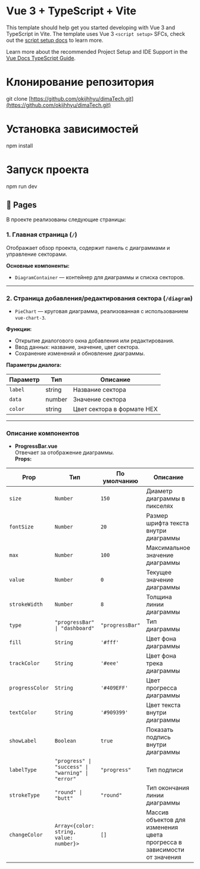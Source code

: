 # Vue 3 + TypeScript + Vite

This template should help get you started developing with Vue 3 and TypeScript in Vite. The template uses Vue 3 `<script setup>` SFCs, check out the [script setup docs](https://v3.vuejs.org/api/sfc-script-setup.html#sfc-script-setup) to learn more.

Learn more about the recommended Project Setup and IDE Support in the [Vue Docs TypeScript Guide](https://vuejs.org/guide/typescript/overview.html#project-setup).

# Клонирование репозитория
git clone [https://github.com/okijhhyu/dimaTech.git](https://github.com/okijhhyu/dimaTech.git)

# Установка зависимостей
npm install

# Запуск проекта
npm run dev

## 📄 Pages

В проекте реализованы следующие страницы:

### 1. Главная страница (`/`)
Отображает обзор проекта, содержит панель с диаграммами и управление секторами.

**Основные компоненты:**
- `DiagramContainer` — контейнер для диаграммы и списка секторов.

---

### 2. Страница добавления/редактирования сектора (`/diagram`)
- `PieChart` — круговая диаграмма, реализованная с использованием `vue-chart-3`.

**Функции:**
- Открытие диалогового окна добавления или редактирования.
- Ввод данных: название, значение, цвет сектора.
- Сохранение изменений и обновление диаграммы.

**Параметры диалога:**

| Параметр | Тип     | Описание                              |
|----------|---------|---------------------------------------|
| `label`  | string  | Название сектора                      |
| `data`   | number  | Значение сектора                      |
| `color`  | string  | Цвет сектора в формате HEX            |

---

### Описание компонентов

- **ProgressBar.vue**  
  Отвечает за отображение диаграммы.  
  **Props:**  
  
| Prop         | Тип                                                                 | По умолчанию      | Описание                                                                |
|--------------|---------------------------------------------------------------------|-------------------|-------------------------------------------------------------------------|
| `size`       | `Number`                                                            | `150`             | Диаметр диаграммы в пикселях                                            |
| `fontSize`   | `Number`                                                            | `20`              | Размер шрифта текста внутри диаграммы                                   |
| `max`        | `Number`                                                            | `100`             | Максимальное значение диаграммы                                         |
| `value`      | `Number`                                                            | `0`               | Текущее значение диаграммы                                              |
| `strokeWidth`| `Number`                                                            | `8`               | Толщина линии диаграммы                                                 |
| `type`       | `"progressBar" \| "dashboard"`                                      | `"progressBar"`   | Тип диаграммы                                                           |
| `fill`       | `String`                                                            | `'#fff'`          | Цвет фона диаграммы                                                     |
| `trackColor` | `String`                                                            | `'#eee'`          | Цвет фона трека диаграммы                                               |
| `progressColor` | `String`                                                         | `'#409EFF'`       | Цвет прогресса диаграммы                                                |
| `textColor`  | `String`                                                            | `'#909399'`       | Цвет текста внутри диаграммы                                            |
| `showLabel`  | `Boolean`                                                           | `true`            | Показать подпись внутри диаграммы                                       |
| `labelType`  | `"progress" \| "success" \| "warning" \| "error"`                   | `"progress"`      | Тип подписи                                                             |
| `strokeType` | `"round" \| "butt"`                                                 | `"round"`         | Тип окончания линии диаграммы                                           |
| `changeColor`| `Array<{color: string, value: number}>`                             | `[]`              | Массив объектов для изменения цвета прогресса в зависимости от значения |

